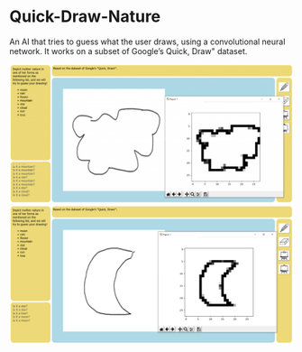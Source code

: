 # Quick-Draw-Nature

An AI that tries to guess what the user draws, using a convolutional neural network.
It works on a subset of Google’s Quick, Draw" dataset.



<img src="https://github.com/ArmaghanSarvar/Quick-Draw-Nature/blob/master/images/Cloud-1024x501.png" width=900>


<img src="https://github.com/ArmaghanSarvar/Quick-Draw-Nature/blob/master/images/Moon.png" width=900 />

